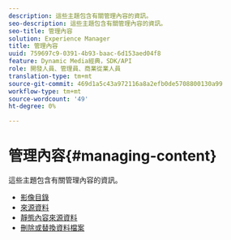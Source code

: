 ```yaml
---
description: 這些主題包含有關管理內容的資訊。
seo-description: 這些主題包含有關管理內容的資訊。
seo-title: 管理內容
solution: Experience Manager
title: 管理內容
uuid: 759697c9-0391-4b93-baac-6d153aed04f8
feature: Dynamic Media經典，SDK/API
role: 開發人員、管理員、商業從業人員
translation-type: tm+mt
source-git-commit: 469d1a5c43a972116a8a2efb0de5708800130a99
workflow-type: tm+mt
source-wordcount: '49'
ht-degree: 0%

---
```



# 管理內容{#managing-content}

這些主題包含有關管理內容的資訊。

* [影像目錄](c-image-catalogs.md)
* [來源資料](r-source-data.md)
* [靜態內容來源資料](c-static-content-source-data.md)
* [刪除或替換資料檔案](c-deleting-or-replacing-data-files.md)
